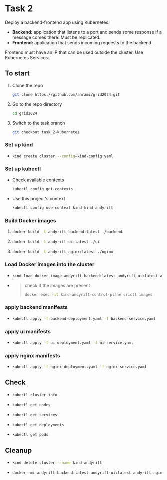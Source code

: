 # Task 2

Deploy a backend-frontend app using Kubernetes. 

- __Backend:__ application that listens to a port and sends some response if a message comes there. Must be replicated.
- __Frontend:__ application that sends incoming requests to the backend.

Frontend must have an IP that can be used outside the cluster. Use Kubernetes Services. 


## To start

1. Clone the repo
   ```sh
   git clone https://github.com/ahrami/grid2024.git
   ```
2. Go to the repo directory
   ```sh
   cd grid2024
   ```
3. Switch to the task branch
   ```sh
   git checkout task_2-kubernetes
   ```


### Set up kind

-
   ```sh
   kind create cluster --config=kind-config.yaml
   ```

### Set up kubectl

- Check available contexts
   ```sh
   kubectl config get-contexts
   ```

- Use this project's context
   ```sh
   kubectl config use-context kind-kind-andyrift
   ```

### Build Docker images

1.
   ```sh
   docker build -t andyrift-backend:latest ./backend
   ```
2.
   ```sh
   docker build -t andyrift-ui:latest ./ui
   ```
3.
   ```sh
   docker build -t andyrift-nginx:latest ./nginx
   ```

### Load Docker images into the cluster

-
   ```sh
   kind load docker-image andyrift-backend:latest andyrift-ui:latest andyrift-nginx:latest --name kind-andyrift
   ```

-
   > check if the images are present<br>
   > ```sh
   > docker exec -it kind-andyrift-control-plane crictl images
   > ```

### apply backend manifests

-
   ```sh
   kubectl apply -f backend-deployment.yaml -f backend-service.yaml
   ```

### apply ui manifests

-
   ```sh
   kubectl apply -f ui-deployment.yaml -f ui-service.yaml
   ```

### apply nginx manifests

-
   ```sh
   kubectl apply -f nginx-deployment.yaml -f nginx-service.yaml
   ```
   

## Check

-
   ```sh
   kubectl cluster-info
   ```

-
   ```sh
   kubectl get nodes
   ```

-
   ```sh
   kubectl get services
   ```

-
   ```sh
   kubectl get deployments
   ```

-
   ```sh
   kubectl get pods
   ```


## Cleanup

-
   ```sh
   kind delete cluster --name kind-andyrift
   ```

-
   ```sh
   docker rmi andyrift-backend:latest andyrift-ui:latest andyrift-nginx:latest
   ```